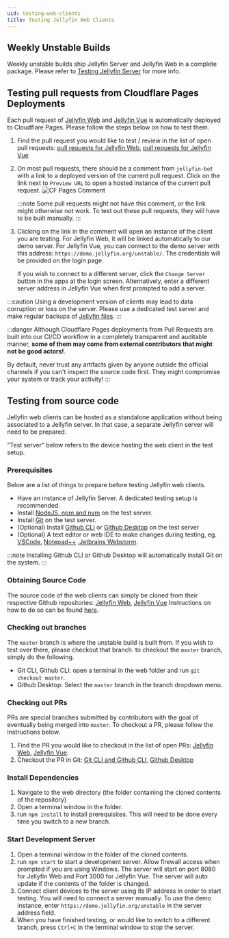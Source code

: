 ```yaml
---
uid: testing-web-clients
title: Testing Jellyfin Web Clients
---
```


## Weekly Unstable Builds

Weekly unstable builds ship Jellyfin Server and Jellyfin Web in a complete package. Please refer to [Testing Jellyfin Server](/docs/general/testing/server/) for more info.

## Testing pull requests from Cloudflare Pages Deployments

Each pull request of [Jellyfin Web](https://github.com/jellyfin/jellyfin-web) and [Jellyfin Vue](https://github.com/jellyfin/jellyfin-vue) is automatically deployed to Cloudflare Pages. Please follow the steps below on how to test them.

1. Find the pull request you would like to test / review in the list of open pull requests: [pull requests for Jellyfin Web](https://github.com/jellyfin/jellyfin-web/pulls), [pull requests for Jellyfin Vue](https://github.com/jellyfin/jellyfin-vue/pulls)
2. On most pull requests, there should be a comment from `jellyfin-bot` with a link to a deployed version of the current pull request. Click on the link next to `Preview URL` to open a hosted instance of the current pull request.
   ![CF Pages Comment](/images/docs/testing/web/cf-pages-comment.png)

   :::note
   Some pull requests might not have this comment, or the link might otherwise not work. To test out these pull requests, they will have to be built manually.
   :::

3. Clicking on the link in the comment will open an instance of the client you are testing. For Jellyfin Web, it will be linked automatically to our demo server. For Jellyfin Vue, you can connect to the demo server with this address: `https://demo.jellyfin.org/unstable/`. The credentials will be provided on the login page.

   If you wish to connect to a different server, click the `Change Server` button in the apps at the login screen. Alternatively, enter a different server address in Jellyfin Vue when first prompted to add a server.

:::caution
Using a development version of clients may lead to data corruption or loss on the server. Please use a dedicated test server and make regular backups of [Jellyfin files](/docs/general/administration/configuration#server-paths).
:::

:::danger
Although Cloudflare Pages deployments from Pull Requests are built into our CI/CD workflow
in a completely transparent and auditable manner, **some of them may come from external contributors that might not be good actors!**.

By default, never trust any artifacts given by anyone outside the official channels if you can't inspect the source code first.
They might compromise your system or track your activity!
:::

## Testing from source code

Jellyfin web clients can be hosted as a standalone application without being associated to a Jellyfin server. In that case, a separate Jellyfin server will need to be prepared.

"Test server" below refers to the device hosting the web client in the test setup.

### Prerequisites

Below are a list of things to prepare before testing Jellyfin web clients.

- Have an instance of Jellyfin Server. A dedicated testing setup is recommended.
- Install [NodeJS, npm and nvm](https://docs.npmjs.com/downloading-and-installing-node-js-and-npm) on the test server.
- Install [Git](https://github.com/git-guides/install-git) on the test server.
- (Optional) Install [Github CLI](https://cli.github.com/) or [Github Desktop](https://github.com/apps/desktop) on the test server
- (Optional) A text editor or web IDE to make changes during testing, eg. [VSCode](https://code.visualstudio.com/), [Notepad++](https://notepad-plus-plus.org/) ,[Jetbrains Webstorm](https://www.jetbrains.com/webstorm/).

:::note
Installing Github CLI or Github Desktop will automatically install Git on the system.
:::

### Obtaining Source Code

The source code of the web clients can simply be cloned from their respective Github repositories: [Jellyfin Web](https://github.com/jellyfin/jellyfin-web/), [Jellyfin Vue](https://github.com/jellyfin/jellyfin-vue/)
Instructions on how to do so can be found [here](https://docs.github.com/en/repositories/creating-and-managing-repositories/cloning-a-repository).

### Checking out branches

The `master` branch is where the unstable build is built from. If you wish to test over there, please checkout that branch. to checkout the `master` branch, simply do the following.

- Git CLI, Github CLI: open a terminal in the web folder and run `git checkout master`.
- Github Desktop: Select the `master` branch in the branch dropdown menu.

### Checking out PRs

PRs are special branches submitted by contributors with the goal of eventually being merged into `master`. To checkout a PR, please follow the instructions below.

1. Find the PR you would like to checkout in the list of open PRs: [Jellyfin Web](https://github.com/jellyfin/jellyfin-web/pulls), [Jellyfin Vue](https://github.com/jellyfin/jellyfin-vue/pulls).
2. Checkout the PR in Git: [Git CLI and Github CLI](https://docs.github.com/en/pull-requests/collaborating-with-pull-requests/reviewing-changes-in-pull-requests/checking-out-pull-requests-locally), [Github Desktop](https://docs.github.com/en/desktop/working-with-your-remote-repository-on-github-or-github-enterprise/viewing-a-pull-request-in-github-desktop)

### Install Dependencies

1. Navigate to the web directory (the folder containing the cloned contents of the repository)
2. Open a terminal window in the folder.
3. run `npm install` to install prerequisites. This will need to be done every time you switch to a new branch.

### Start Development Server

1. Open a terminal window in the folder of the cloned contents.
2. run `npm start` to start a development server. Allow firewall access when prompted if you are using Windows. The server will start on port 8080 for Jellyfin Web and Port 3000 for Jellyfin Vue. The server will auto update if the contents of the folder is changed.
3. Connect client devices to the server using its IP address in order to start testing. You will need to connect a server manually. To use the demo instance, enter `https://demo.jellyfin.org/unstable` in the server address field.
4. When you have finished testing, or would like to switch to a different branch, press `Ctrl+C` in the terminal window to stop the server.
